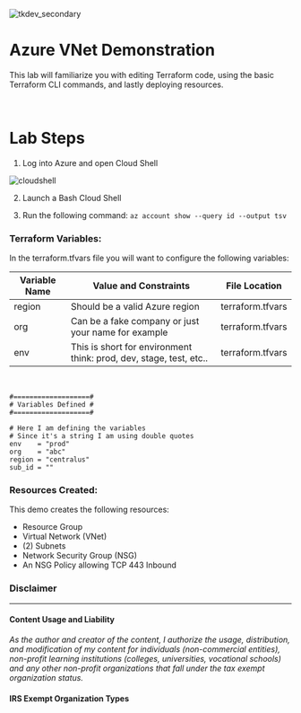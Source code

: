 ![tkdev_secondary](https://github.com/user-attachments/assets/45692378-8f3e-4df0-adb4-74b4d047a0d8)

# Azure VNet Demonstration

This lab will familiarize you with editing Terraform code, using the basic Terraform CLI commands, and lastly deploying resources.  

<br>

# Lab Steps

1. Log into Azure and open Cloud Shell

![cloudshell](https://github.com/user-attachments/assets/a24f345c-e380-4f54-8a4b-f6b8463c023e)

2. Launch a Bash Cloud Shell

3. Run the following command:
```az account show --query id --output tsv```



### Terraform Variables:

In the terraform.tfvars file you will want to configure the following variables:

| Variable Name | Value and Constraints | File Location | 
| ---------------|------------------------------|------------|
| region | Should be a valid Azure region | terraform.tfvars |
| org | Can be a fake company or just your name for example | terraform.tfvars |
| env | This is short for environment think: prod, dev, stage, test, etc.. | terraform.tfvars |

<br>

```
#===================#
# Variables Defined #
#===================#

# Here I am defining the variables
# Since it's a string I am using double quotes
env    = "prod"
org    = "abc"
region = "centralus"
sub_id = ""
```

### Resources Created:
This demo creates the following resources:

- Resource Group
- Virtual Network (VNet)
- (2) Subnets
- Network Security Group (NSG)
- An NSG Policy allowing TCP 443 Inbound





### Disclaimer
---
#### Content Usage and Liability

*As the author and creator of the content, I authorize the usage, distribution, and modification of my content for individuals (non-commercial entities), non-profit learning institutions (colleges, universities, vocational schools) and any other non-profit organizations that fall under the tax exempt organization status.*

#### IRS Exempt Organization Types
